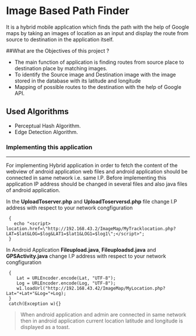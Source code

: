 # Image Based Path Finder
It is a hybrid mobile application which finds the path with the help of Google maps by taking an images of location as an input and display the route from source to destination in the application itself.

##What are the Objectives of this project ?

* The main function of application is finding routes from source place to destination place by matching images.
* To identify the Source image and Destination image with the image stored in the database with its latitude and
  longitude
* Mapping of possible routes to the destination with the help of Google API.

## Used Algorithms

* Perceptual Hash Algorithm.
* Edge Detection Algorithm.

### Implementing this application
----------------------------------

For implementing Hybrid application in order to fetch the content of the webview of android application web files and android application should be connected in same network i.e. same I.P. Before implementing this application IP address should be changed in several files and also java files of android application.

 In the **UploadToserver.php** and **UploadToserversd.php** file change I.P address with respect to your network congfiguration

 ```if($lat1>=1.0 and $log1>=1.0)
  {
	echo "<script> location.href=\"http://192.168.43.2/ImageMap/MyTracklocation.php?LAT=$lat&LOG=$log&LAT1=$lat1&LOG1=$log1\";</script>";
  }
  ```

In Android Application **Fileupload.java**, **Fileuploadsd.java** and **GPSActivity.java** change I.P address with respect to your network congfiguration

```try
 {	   
	Lat = URLEncoder.encode(Lat, "UTF-8");
	Log = URLEncoder.encode(Log, "UTF-8");			
	w1.loadUrl("http://192.168.43.42/ImageMap/MyLocation.php?Lat="+Lat+"&Log="+Log);
 }
 catch(Exception w){}
 ```

 > When android application and admin are connected in same network then in android application current location
   latitude and longitude is displayed as a toast.
    